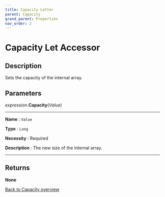 ```yaml
---
title: Capacity Letter
parent: Capacity
grand_parent: Properties
nav_order: 2
---
```


# Capacity Let Accessor 

## Description
Sets the capacity of the internal array.
## Parameters

*expression*.**Capacity**(*Value*)

---

**Name** 
: `Value`

**Type**
: `Long`

**Necessity**
: Required

**Description**
: The new size of the internal array. 

---

## Returns

**None**

[Back to Capacity overview](https://senipah.github.io/VBA-Better-Array/api/properties/capacity/Capacity)